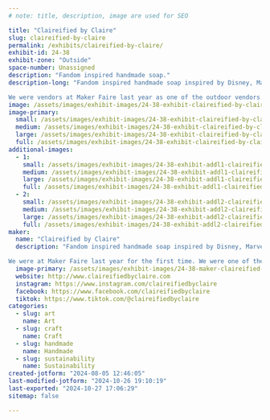 ```yaml
---
# note: title, description, image are used for SEO

title: "Claireified by Claire"
slug: claireified-by-claire
permalink: /exhibits/claireified-by-claire/
exhibit-id: 24-38
exhibit-zone: "Outside"
space-number: Unassigned
description: "Fandom inspired handmade soap."
description-long: "Fandom inspired handmade soap inspired by Disney, Marvel, Star Wars, Supernatural, Harry Potter, Anime, D&D, and more.

We were vendors at Maker Faire last year as one of the outdoor vendors."
image: /assets/images/exhibit-images/24-38-exhibit-claireified-by-claire-2023-05-25-14-10-54-large.jpg
image-primary: 
  small: /assets/images/exhibit-images/24-38-exhibit-claireified-by-claire-2023-05-25-14-10-54-small.jpg
  medium: /assets/images/exhibit-images/24-38-exhibit-claireified-by-claire-2023-05-25-14-10-54-medium.jpg
  large: /assets/images/exhibit-images/24-38-exhibit-claireified-by-claire-2023-05-25-14-10-54-large.jpg
  full: /assets/images/exhibit-images/24-38-exhibit-claireified-by-claire-2023-05-25-14-10-54-full.jpg
additional-images: 
  - 1:
    small: /assets/images/exhibit-images/24-38-exhibit-addl1-claireified-by-claire-2024-06-01-09-22-29-small.jpg
    medium: /assets/images/exhibit-images/24-38-exhibit-addl1-claireified-by-claire-2024-06-01-09-22-29-medium.jpg
    large: /assets/images/exhibit-images/24-38-exhibit-addl1-claireified-by-claire-2024-06-01-09-22-29-large.jpg
    full: /assets/images/exhibit-images/24-38-exhibit-addl1-claireified-by-claire-2024-06-01-09-22-29-full.jpg
  - 2:
    small: /assets/images/exhibit-images/24-38-exhibit-addl2-claireified-by-claire-2024-06-22-08-50-01-small.jpg
    medium: /assets/images/exhibit-images/24-38-exhibit-addl2-claireified-by-claire-2024-06-22-08-50-01-medium.jpg
    large: /assets/images/exhibit-images/24-38-exhibit-addl2-claireified-by-claire-2024-06-22-08-50-01-large.jpg
    full: /assets/images/exhibit-images/24-38-exhibit-addl2-claireified-by-claire-2024-06-22-08-50-01-full.jpg
maker: 
  name: "Claireified by Claire"
  description: "Fandom inspired handmade soap inspired by Disney, Marvel, Star Wars, Supernatural, Harry Potter, Anime, D&D, and more.

We were at Maker Faire last year for the first time. We were one of the outdoor vendors."
  image-primary: /assets/images/exhibit-images/24-38-maker-claireified-by-claire-cbc-lobo-color-medium.png
  website: http://www.claireifiedbyclaire.com
  instagram: https://www.instagram.com/claireifiedbyclaire
  facebook: https://www.facebook.com/claireifiedbyclaire
  tiktok: https://www.tiktok.com/@claireifiedbyclaire
categories: 
  - slug: art
    name: Art
  - slug: craft
    name: Craft
  - slug: handmade
    name: Handmade
  - slug: sustainability
    name: Sustainability
created-jotform: "2024-08-05 12:46:05"
last-modified-jotform: "2024-10-26 19:10:19"
last-exported: "2024-10-27 17:06:29"
sitemap: false

---
```

